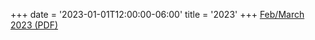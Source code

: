 +++
date = '2023-01-01T12:00:00-06:00'
title = '2023'
+++
[Feb/March 2023 (PDF)](/newsletters/2023-Feb-March.pdf)
